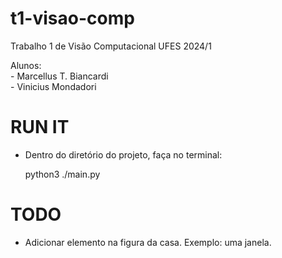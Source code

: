 # t1-visao-comp
Trabalho 1 de Visão Computacional UFES 2024/1

Alunos:    
    - Marcellus T. Biancardi    
    - Vinicius Mondadori

# RUN IT

- Dentro do diretório do projeto, faça no terminal:

    python3 ./main.py
    

# TODO
- Adicionar elemento na figura da casa. Exemplo: uma janela. 